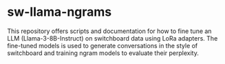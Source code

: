 # sw-llama-ngrams
This repository offers scripts and documentation for how to fine tune an LLM (Llama-3-8B-Instruct) on switchboard data using LoRa adapters. The fine-tuned models is used to generate conversations in the style of switchboard and training ngram models to evaluate their perplexity.
